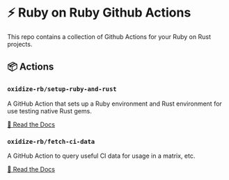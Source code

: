 # ⚡️ Ruby on Ruby Github Actions

This repo contains a collection of Github Actions for your Ruby on Rust projects.

## 📦 Actions

### `oxidize-rb/setup-ruby-and-rust`

A GitHub Action that sets up a Ruby environment and Rust environment for use
testing native Rust gems.

[📝 Read the Docs](./setup-ruby-and-rust/readme.md)

### `oxidize-rb/fetch-ci-data`

A GitHub Action to query useful CI data for usage in a matrix, etc.

[📝 Read the Docs](./fetch-ci-data/readme.md)
